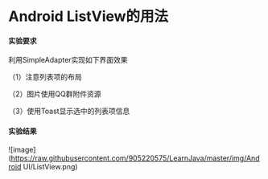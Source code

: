 ﻿# Android ListView的用法
#### 实验要求  

利用SimpleAdapter实现如下界面效果
（1）注意列表项的布局 

（2）图片使用QQ群附件资源 

（3）使用Toast显示选中的列表项信息 

#### 实验结果  

![image](https://raw.githubusercontent.com/905220575/LearnJava/master/img/Android UI/ListView.png)  


